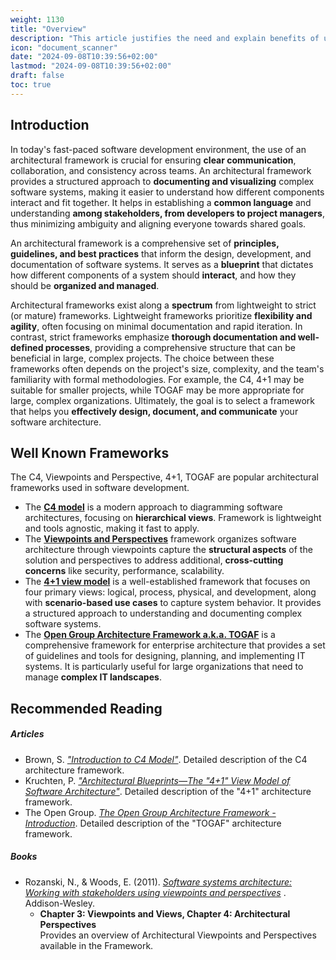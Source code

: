 ```yaml
---
weight: 1130
title: "Overview"
description: "This article justifies the need and explain benefits of using architectural frameworks"
icon: "document_scanner"
date: "2024-09-08T10:39:56+02:00"
lastmod: "2024-09-08T10:39:56+02:00"
draft: false
toc: true
---
```


## Introduction

In today's fast-paced software development environment, the use of an
architectural framework is crucial for ensuring **clear communication**,
collaboration, and consistency across teams. An architectural framework provides
a structured approach to **documenting and visualizing** complex software
systems, making it easier to understand how different components interact and
fit together. It helps in establishing a **common language** and understanding
**among stakeholders, from developers to project managers**, thus minimizing
ambiguity and aligning everyone towards shared goals.

An architectural framework is a comprehensive set of **principles, guidelines,
and best practices** that inform the design, development, and documentation of
software systems. It serves as a **blueprint** that dictates how different
components of a system should **interact**, and how they should be **organized
and managed**.

Architectural frameworks exist along a **spectrum** from lightweight to strict
(or mature) frameworks. Lightweight frameworks prioritize **flexibility and
agility**, often focusing on minimal documentation and rapid iteration. In
contrast, strict frameworks emphasize **thorough documentation and well-defined
processes**, providing a comprehensive structure that can be beneficial in
large, complex projects. The choice between these frameworks often depends on
the project's size, complexity, and the team's familiarity with formal
methodologies. For example, the C4, 4+1 may be suitable for smaller projects,
while TOGAF may be more appropriate for large, complex organizations.
Ultimately, the goal is to select a framework that helps you **effectively design,
document, and communicate** your software architecture.

## Well Known Frameworks

The C4, Viewpoints and Perspective, 4+1, TOGAF are popular architectural
frameworks used in software development.
- The **[C4 model](https://c4model.com/introduction)** is a modern approach to diagramming software architectures,
  focusing on **hierarchical views**. Framework is lightweight and tools agnostic,
  making it fast to apply.
- The **[Viewpoints and Perspectives](https://www.viewpoints-and-perspectives.info/home/book/)** framework organizes software architecture
  through viewpoints capture the **structural aspects** of the solution and
  perspectives to address additional, **cross-cutting concerns** like security,
  performance, scalability.
- The **[4+1 view model](https://www.cs.ubc.ca/~gregor/teaching/papers/4+1view-architecture.pdf)** is a well-established framework that focuses on four
  primary views: logical, process, physical, and development, along with
  **scenario-based use cases** to capture system behavior. It provides a structured
  approach to understanding and documenting complex software systems.
- The **[Open Group Architecture Framework a.k.a. TOGAF](https://pubs.opengroup.org/togaf-standard/)** is a comprehensive framework for enterprise architecture that provides a
  set of guidelines and tools for designing, planning, and implementing IT
  systems. It is particularly useful for large organizations that need to manage
  **complex IT landscapes**.

## Recommended Reading

##### Articles

* Brown, S. *["Introduction to C4 Model"](https://c4model.com/introduction)*.
  Detailed description of the C4 architecture framework.
* Kruchten, P. *["Architectural Blueprints—The "4+1" View Model of Software Architecture"](https://www.cs.ubc.ca/~gregor/teaching/papers/4+1view-architecture.pdf)*.
  Detailed description of the "4+1" architecture framework.
* The Open Group. *[The Open Group Architecture Framework - Introduction](https://pubs.opengroup.org/togaf-standard/)*.
  Detailed description of the "TOGAF" architecture framework.

##### Books

* Rozanski, N., & Woods, E. (2011). *[Software systems architecture: Working with stakeholders using viewpoints and perspectives](https://www.viewpoints-and-perspectives.info/home/book/)* . Addison-Wesley.
  * **Chapter 3: Viewpoints and Views, Chapter 4: Architectural Perspectives**\
    Provides an overview of Architectural Viewpoints and Perspectives available
    in the Framework.
